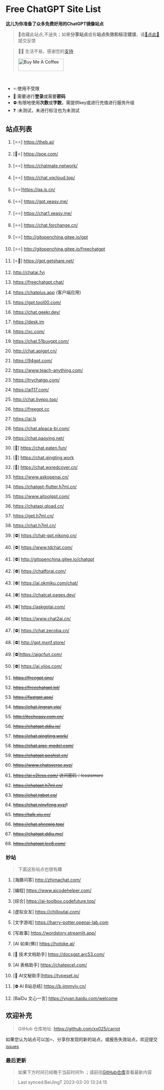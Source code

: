# Free ChatGPT Site List

**这儿为你准备了众多免费好用的ChatGPT镜像站点**
> 🤭收藏此站点,不迷失；如果**分享站点**或有**站点失效和标注错误**，请[🌺点此🌺](https://github.com/xx025/carrot/issues)提交反馈

> 🧡🧡 生活不易，感谢您的[支持](https://xx025.github.io/pages/zs/)
>
><a href="https://xx025.github.io/pages/zs/" target="_blank"><img src="https://cdn.buymeacoffee.com/buttons/v2/default-blue.png" alt="Buy Me A Coffee" style="height: 40px !important;width: 145px !important;" ></a>

<br/>

- ⭐:使用不受限
- 🔑:需要进行**登录**或需要**密码**
- ⛔:有限地使用**次数**或**字数**，需提供key或进行充值进行服务升级
- ❓ :未测试，未进行标注也为未测试

## 站点列表

1. [⭐⭐] https://theb.ai/

2. [🔑⭐] https://poe.com/

3. [⭐⭐] https://chatmate.network/

4. [⭐⭐] https://chat.yqcloud.top/

5. [⭐⭐]https://qa.js.cn/

6. [⭐⭐] https://gpt.xeasy.me/

7. [⭐⭐] https://chat1.xeasy.me/

8. [⭐⭐] https://chat.forchange.cn/

9. [⭐⭐] http://gitopenchina.gitee.io/gpt

10. [⭐⭐] http://gitopenchina.gitee.io/freechatgpt

11. [⭐🔑] https://gpt.getshare.net/

12. http://chatai.fyi

13. https://freechatgpt.chat/

14. https://chatplus.app (客户端应用)

15. https://gpt.tool00.com/

16. https://chat.geekr.dev/

17. https://desk.im

18. https://xc.com/

19. https://chat.51buygpt.com/

20. http://chat.apigpt.cn/

21. https://94gpt.com/

22. https://www.teach-anything.com/

23. https://trychatgp.com/

24. https://ai117.com/

25. http://chat.livepo.top/

26. https://freegpt.cc

27. https://ai.ls

28. https://chat.alpaca-bi.com/

29. https://chat.paoying.net/

30. [🔑] https://chat.eaten.fun/

31. [🔑]  https://chat.qingting.work

32. [🔑] https://chat.wxredcover.cn/

33. https://www.askopenai.cn/

34. https://chatgpt-flutter.h7ml.cn/

35. https://www.aitoolgpt.com/

36. https://chatapi.qload.cn/

37. https://gpt.h7ml.cn/

38. https://chat.h7ml.cn/

39. [⛔] https://chat-gpt.nikong.cn/

40. [⛔] https://www.tdchat.com/

41. [⛔]  http://gitopenchina.gitee.io/chatgpt

42. [⛔] https://chatforai.com/

43. [⛔] https://ai.okmiku.com/chat/

44. [⛔] https://chatcat.pages.dev/

45. [⛔] https://askgptai.com/

46. [⛔] https://www.chat2ai.cn/

47. [⛔] https://chat.zecoba.cn/

48. [⛔] http://gpt.mxnf.store/

49. [⛔]https://aigcfun.com/

50. [⛔] https://ai.yiios.com/

51. ~~https://freegpt.one/~~

52. ~~https://freechatgpt.lol/~~

53. ~~https://fastgpt.app/~~

54. ~~https://chat.jingran.vip/~~

55. ~~http://itecheasy.com.cn/~~

56. ~~https://chatgpt.ddiu.io/~~

57. ~~https://chat.qingting.work/~~

58. ~~https://chat.aigc-model.com/~~

59. ~~https://chatgpt.poshist.cn/~~

60. ~~https://www.chatsverse.xyz/~~

61. ~~https://ai.v2less.com/ 访问密码：lessismore~~

62. ~~https://chatgpt.h7ml.cn/~~

63. ~~https://chat.tgbot.co/~~

64. ~~https://chat.ninvfeng.xyz/!~~

65. ~~https://talk.xiu.ee/~~

66. ~~https://chat.sheepig.top/~~

67. ~~https://chatgpt.ddiu.me/~~

68. ~~https://chatgpt.lcc8.com/~~

### 妙站

> 下面这些站点也很有趣

1. [海豚问答] http://zhimachat.com/

2. [编程] https://www.aicodehelper.com/

3. [综合] https://ai-toolbox.codefuture.top/

4. [虚拟女友] https://chilloutai.com/

5. [文字游戏] https://harry-potter.openai-lab.com

6. [写故事] https://wordstory.streamlit.app/

7. [AI 如来(佛)] https://hotoke.ai/

8. [🔑 技术文档助手] https://docsgpt.arc53.com/

9. [AI 表格助手] https://chatexcel.com/

10. [🔑 AI文秘助手]https://typeset.io/

11. [⛔ AI B站总结] https://b.jimmylv.cn/

12. [BaiDu 文心一言] https://yiyan.baidu.com/welcome

## 欢迎补充

> GitHub 仓库地址: https://github.com/xx025/carrot

如果您认为站点可以加⭐、分享你发现的新的站点，或报告失效站点，欢迎提交[issues](https://github.com/xx025/carrot/issues)

### 最后更新

> 如果下方时间已经晚于当前时间1h ；请前往[GitHub仓库](https://github.com/xx025/carrot)查看最新内容

>Last synced:BeiJingT 2023-03-20 13:24:15
